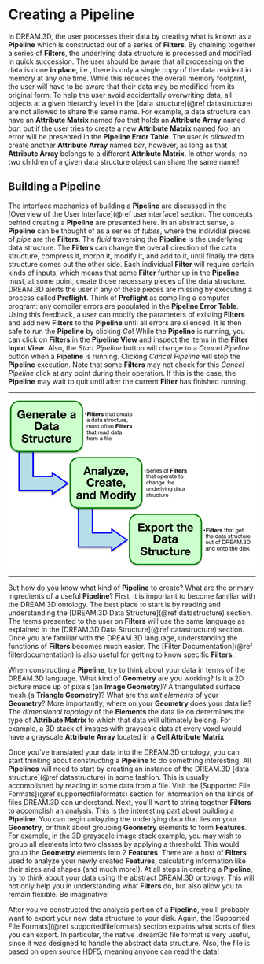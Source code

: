 # Creating a Pipeline  #


In DREAM.3D, the user processes their data by creating what is known as a **Pipeline** which is constructed out of a series of **Filters**. By chaining together a series of **Filters**, the underlying data structure is processed and modified in quick succession. The user should be aware that all processing on the data is done **in place**, i.e., there is only a single copy of the data resident in memory at any one time. While this reduces the overall memory footprint, the user will have to be aware that their data may be modified from its original form. To help the user avoid accidentally overwriting data, all objects at a given hierarchy level in the [data structure](@ref datastructure) are not allowed to share the same name. For example, a data structure can have an **Attribute Matrix** named _foo_ that holds an **Attribute Array** named _bar_, but if the user tries to create a new **Attribute Matrix** named _foo_, an error will be presented in the **Pipeline Error Table**. The user _is allowed_ to create another **Attribute Array** named _bar_, however, as long as that **Attribute Array** belongs to a different **Attribute Matrix**. In other words, no two children of a given data structure object can share the same name!  

## Building a Pipeline ##
The interface mechanics of building a **Pipeline** are discussed in the [Overview of the User Interface](@ref userinterface) section. The concepts behind creating a **Pipeline** are presented here.  In an abstract sense, a **Pipeline** can be thought of as a series of _tubes_, where the individial pieces of _pipe_ are the **Filters**. The _fluid_ traversing the **Pipeline** is the underlying data structure. The **Filters** can change the overall direction of the data structure, compress it, morph it, modify it, and add to it, until finally the data structure comes out the other side. Each individual **Filter** will require certain kinds of inputs, which means that some **Filter** further up in the **Pipeline** must, at some point, create those necessary pieces of the data structure. DREAM.3D alerts the user if any of these pieces are missing by executing a process called **Preflight**. Think of **Preflight** as compiling a computer program: any compiler errors are populated in the **Pipeline Error Table**. Using this feedback, a user can modify the parameters of existing **Filters** and add new **Filters** to the **Pipeline** until all errors are silenced. It is then safe to run the **Pipeline** by clicking _Go_! While the **Pipeline** is running, you can click on **Filters** in the **Pipeline View** and inspect the items in the **Filter Input View**. Also, the _Start Pipeline_ button will change to a _Cancel Pipeline_ button when a **Pipeline** is running. Clicking _Cancel Pipeline_ will stop the **Pipeline** execution. Note that some **Filters** may not check for this _Cancel Pipeline_ click at any point during their operation. If this is the case, the **Pipeline** may wait to quit until after the current **Filter** has finished running. 

------

![Anatomy of a Pipeline](Images/PipelineAnatomy.png)

------

But how do you know what kind of **Pipeline** to create? What are the primary ingredients of a useful **Pipeline**? First, it is important to become familiar with the DREAM.3D ontology. The best place to start is by reading and understanding the [DREAM.3D Data Structure](@ref datastructure) section. The terms presented to the user on **Filters** will use the same language as explained in the [DREAM.3D Data Structure](@ref datastructure) section. Once you are familiar with the DREAM.3D language, understanding the functions of **Filters** becomes much easier. The [Filter Documentation](@ref filterdocumentation) is also useful for getting to know specific **Filters**. 

When constructing a **Pipeline**, try to think about your data in terms of the DREAM.3D language. What kind of **Geometry** are you working? Is it a 2D picture made up of pixels (an **Image Geometry**)? A triangulated surface mesh (a **Triangle Geometry**)? What are the _unit elements_ of your **Geometry**? More importantly, where on your **Geometry** does your data lie? The _dimensional topology_ of the **Elements** the data lie on determines the type of **Attribute Matrix** to which that data will ultimately belong. For example, a 3D stack of images with grayscale data at every voxel would have a grayscale **Attribute Array** located in a **Cell Attribute Matrix**. 

Once you've translated your data into the DREAM.3D ontology, you can start thinking about constructing a **Pipeline** to do something interesting. All **Pipelines** will need to start by creating an instance of the DREAM.3D [data structure](@ref datastructure) in some fashion. This is usually accomplished by reading in some data from a file. Visit the [Supported File Formats](@ref supportedfileformats) section for information on the kinds of files DREAM.3D can understand. Next, you'll want to string together **Filters** to accomplish an analysis.  This is the interesting part about building a **Pipeline**. You can begin anlayzing the underlying data that lies on your **Geometry**, or think about grouping **Geometry** elements to form **Features**. For example, in the 3D grayscale image stack example, you may wish to group all elements into two classes by applying a threshold. This would group the **Geometry** elements into 2 **Features**. There are a host of **Filters** used to analyze your newly created **Features**, calculating information like their sizes and shapes (and much more!). At all steps in creating a **Pipeline**, try to think about your data using the abstract DREAM.3D ontology. This will not only help you in understanding what **Filters** do, but also allow you to remain flexible. Be imaginative!

After you've constructed the analysis portion of a **Pipeline**, you'll probably want to export your new data structure to your disk. Again, the [Supported File Formats](@ref supportedfileformats) section explains what sorts of files you can export. In particular, the native .dream3d file format is very useful, since it was designed to handle the abstract data structure. Also, the file is based on open source [HDF5](https://www.hdfgroup.org/HDF5/), meaning anyone can read the data!

